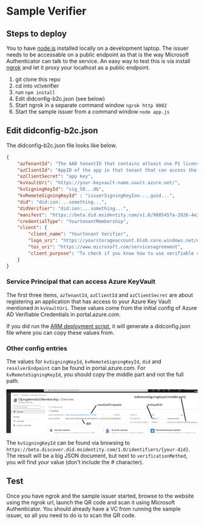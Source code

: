 # Sample Verifier

## Steps to deploy

You to have [node.js](https://nodejs.org/en/download/) installed locally on a development laptop.
The issuer needs to be accessable on a public endpoint as that is the way Microsoft Authenticator can talk to the service. An easy way to test this is via install [ngrok](https://ngrok.com/download) and let it proxy your localhost as a public endpoint.

1. git clone this repo
1. cd into vc\verifier
1. run `npm install`
1. Edit didconfig-b2c.json (see below)
1. Start ngrok in a separate command window `ngrok http 8082`
1. Start the sample issuer from a command window `node app.js` 

## Edit didconfig-b2c.json

The didconfig-b2c.json file looks like below.

```json
{
    "azTenantId": "The AAD tenantID that contains atleast one P1 license",
    "azClientId": "AppID of the app in that tenant that can access the KeyVault",
    "azClientSecret": "app key",
    "kvVaultUri": "https://your-keyvault-name.vault.azure.net/",
    "kvSigningKeyId": "sig_58...db",
    "kvRemoteSigningKeyId" : "issuerSigningKeyIon-...guid...",
    "did": "did:ion:...something...",
    "didVerifier": "did:ion:...something...",
    "manifest": "https://beta.did.msidentity.com/v1.0/9885457a-2026-4e2c-a47e-32ff52ea0b8d/verifiableCredential/contracts/YourtenantMembership",
    "credentialType": "YourtenantMembership",
    "client": {
        "client_name": "Yourtenant Verifier",
        "logo_uri": "https://yourstorageaccount.blob.core.windows.net/uxcust/templates/images/snoopy-small.jpg",
        "tos_uri": "https://www.microsoft.com/servicesagreement",
        "client_purpose": "To check if you know how to use verifiable credentials."
    }
}
```

### Service Principal that can access Azure KeyVault
The first three items, `azTenantId`, `azClientId` and `azClientSecret` are about registering an application that has access to your Azure Key Vault mentioned in `kvVaultUri`. These values come from the initial config of Azure AD Verifiable Credentials in portal.azure.com.

If you did run the [ARM deployment script](../vc-setup/DID-deploy-issuer.ps1), it will generate a didconfig.json file where you can copy these values from.

### Other config entries
The values for `kvSigningKeyId`, `kvRemoteSigningKeyId`, `did` and `resolverEndpoint` can be found in portal.azure.com. For `kvRemoteSigningKeyId`, you should copy the middle part and not the full path.

![Issuer Portal info](/media/issuer-config-json.png)

The `kvSigningKeyId` can be found via browsing to `https://beta.discover.did.msidentity.com/1.0/identifiers/{your-did}`. The result will be a big JSON document, but next to `verificationMethod`, you will find your value (don't include the # character). 

## Test

Once you have ngrok and the sample issuer started, browse to the website using the ngrok url, launch the QR code and scan it using Microsoft Authenticator. You should already have a VC from running the sample issuer, so all you need to do is to scan the QR code.
